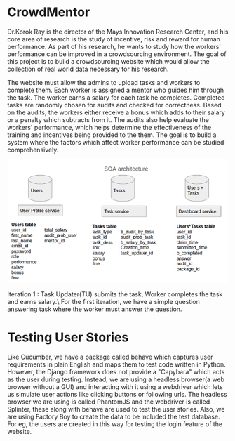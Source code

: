 # CrowdMentor
Dr.Korok Ray is the director of the Mays Innovation Research Center, and his core area of research is the study of incentive, risk and
reward for human performance. As part of his research, he wants to study how the workers' performance can be improved in a crowdsourcing
environment. The goal of this project is to build a crowdsourcing website which would allow the collection of real world data necessary for
his research.

The website must allow the admins to upload tasks and workers to complete them. Each worker is assigned a
mentor who guides him through the task. The worker earns a salary for each task he completes. Completed tasks are randomly chosen for 
audits and checked for correctness. Based on the audits, the workers either receive a bonus which adds to their salary or a penalty which
subtracts from it. The audits also help evaluate the workers' performance, which helps determine the effectiveness of the training and
incentives being provided to the them. The goal is to build a system where the factors which affect worker performance can be studied
comprehensively.

![](soa_architecture.png)

Iteration 1 : Task Updater(TU) submits the task, Worker completes the task and earns salary.\\
For the first iteration, we have a simple question answering task where the worker must answer the question.

# Testing User Stories
Like Cucumber, we have a package called behave which captures user requirements in plain English and maps them to test code written in Python. However, the Django framework does not provide a "Capybara" which acts as the user during testing. Instead, we are using a headless browser(a web browser without a GUI) and interacting with it using a webdriver which lets us simulate user actions like clicking buttons or following urls. The headless browser we are using is called PhantomJS and the webdriver is called Splinter, these along with behave are used to test the user stories.
Also, we are using Factory Boy to create the data to be included the test database. For eg, the users are created in this way for testing the login feature of the website.

